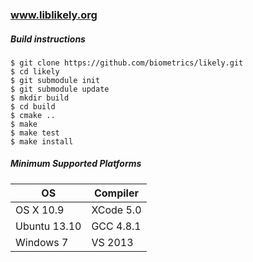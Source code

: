 ### www.liblikely.org

##### Build instructions

    $ git clone https://github.com/biometrics/likely.git
    $ cd likely
    $ git submodule init
    $ git submodule update
    $ mkdir build
    $ cd build
    $ cmake ..
    $ make
    $ make test
    $ make install

##### Minimum Supported Platforms
| OS           | Compiler  |
|--------------|-----------|
| OS X 10.9    | XCode 5.0 |
| Ubuntu 13.10 | GCC 4.8.1 |
| Windows 7    | VS 2013   |
